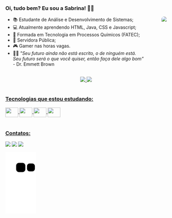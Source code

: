 ### Oi, tudo bem? Eu sou a Sabrina! 🙋‍♀️
<img align="right" height="185" style="border-radius:200px;" src="https://64.media.tumblr.com/ba8c705edd2bed0a28d9458811155d69/tumblr_onxkyoloha1w05w8zo1_500.gif">

- 📚 Estudante de Análise e Desenvolvimento de Sistemas;
- 💻 Atualmente aprendendo HTML, Java, CSS e Javascript;
- 🧪 Formada em Tecnologia em Processos Químicos (FATEC);
- 💼 Servidora Pública;
- 🎮 Gamer nas horas vagas.
- 👨‍🔬 <em> "Seu futuro ainda não está escrito, o de ninguém está. <br>Seu futuro será o que você quiser, então faça dele algo bom" </em><br> - Dr. Emmett Brown<br><br>

<div align="center">
  <a href="https://github.com/SabrinaLima94">
  <img height="160em" src="https://github-readme-stats.vercel.app/api?username=SabrinaLima94&show_icons=true&theme=bear&include_all_commits=true&count_private=true"/>
  <img height="160em" src="https://github-readme-stats.vercel.app/api/top-langs/?username=SabrinaLima94&layout=compact&langs_count=7&theme=bear"/>
</div>

<div style="display: inline_block"><br>
<h3>Tecnologias que estou estudando:</h3> 
<img align="center" height="30" width="40" src="https://cdn.jsdelivr.net/gh/devicons/devicon/icons/html5/html5-original-wordmark.svg" />
<img align="center" height="30" width="40" src="https://cdn.jsdelivr.net/gh/devicons/devicon/icons/css3/css3-original-wordmark.svg" />
<img align="center" height="30" width="40" src="https://cdn.jsdelivr.net/gh/devicons/devicon/icons/java/java-original-wordmark.svg" />
<img align="center" height="30" width="40" src="https://cdn.jsdelivr.net/gh/devicons/devicon/icons/javascript/javascript-original.svg" />
</div>

<div style="display: inline_block"><br>
<h3>Contatos:</h3>
<div>
<a href="https://instagram.com/sabrinadefontes" target="_blank"><img src="https://img.shields.io/badge/-Instagram-%23E4405F?style=for-the-badge&logo=instagram&logoColor=white" target="_blank"></a>
<a href = "mailto: sabrinadefontes@gmail.com"><img src="https://img.shields.io/badge/Gmail-D14836?style=for-the-badge&logo=gmail&logoColor=white" target="_blank"></a>
<a href="https://www.linkedin.com/in/sabrinadefontes" target="_blank"><img src="https://img.shields.io/badge/-LinkedIn-%230077B5?style=for-the-badge&logo=linkedin&logoColor=white" target="_blank"></a>   
</div>

![Snake animation](https://github.com/SabrinaLima94/SabrinaLima94/blob/output/github-contribution-grid-snake.svg)

